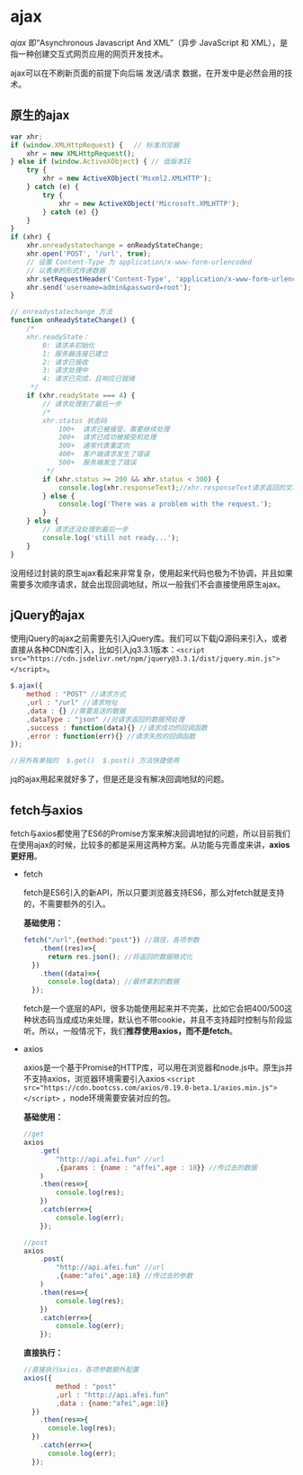 # ajax

*ajax* 即“Asynchronous Javascript And XML”（异步 JavaScript 和 XML），是指一种创建交互式网页应用的网页开发技术。

ajax可以在不刷新页面的前提下向后端 发送/请求 数据，在开发中是必然会用的技术。

## 原生的ajax

```js
var xhr;
if (window.XMLHttpRequest) {　 // 标准浏览器
    xhr = new XMLHttpRequest();
} else if (window.ActiveXObject) { // 低版本IE
    try {
        xhr = new ActiveXObject('Msxml2.XMLHTTP');
    } catch (e) {
        try {
            xhr = new ActiveXObject('Microsoft.XMLHTTP');
        } catch (e) {}
    }
}
if (xhr) {
    xhr.onreadystatechange = onReadyStateChange;
    xhr.open('POST', '/url', true);
    // 设置 Content-Type 为 application/x-www-form-urlencoded
    // 以表单的形式传递数据
    xhr.setRequestHeader('Content-Type', 'application/x-www-form-urlencoded');
    xhr.send('username=admin&password=root');
}

// onreadystatechange 方法
function onReadyStateChange() {
    /*
    xhr.readyState：
        0: 请求未初始化
        1: 服务器连接已建立
        2: 请求已接收
        3: 请求处理中
        4: 请求已完成，且响应已就绪
     */
    if (xhr.readyState === 4) {
        // 请求处理到了最后一步
        /*
        xhr.status 状态码
            100+  请求已被接受，需要继续处理
            200+  请求已成功被接受和处理
            300+  通常代表重定向
            400+  客户端请求发生了错误
            500+  服务端发生了错误
         */
        if (xhr.status >= 200 && xhr.status < 300) {
            console.log(xhr.responseText);//xhr.responseText请求返回的文本内容
        } else {
            console.log('There was a problem with the request.');
        }
    } else {
        // 请求还没处理到最后一步
        console.log('still not ready...');
    }
}
```

没用经过封装的原生ajax看起来非常复杂，使用起来代码也极为不协调，并且如果需要多次顺序请求，就会出现回调地狱，所以一般我们不会直接使用原生ajax。

## jQuery的ajax

使用jQuery的ajax之前需要先引入jQuery库。我们可以下载jQ源码来引入，或者直接从各种CDN库引入，比如引入jq3.3.1版本：`<script src="https://cdn.jsdelivr.net/npm/jquery@3.3.1/dist/jquery.min.js"></script>`。

```js
$.ajax({
    method : "POST" //请求方式
    ,url : "/url" //请求地址
    ,data : {} //需要发送的数据
    ,dataType : "json" //对请求返回的数据预处理
    ,success : function(data){} //请求成功的回调函数
    ,error : function(err){} //请求失败的回调函数
});

//另外有单独的  $.get()  $.post() 方法快捷使用
```

jq的ajax用起来就好多了，但是还是没有解决回调地狱的问题。

## fetch与axios

fetch与axios都使用了ES6的Promise方案来解决回调地狱的问题，所以目前我们在使用ajax的时候，比较多的都是采用这两种方案。从功能与完善度来讲，**axios更好用**。

- fetch

  fetch是ES6引入的新API，所以只要浏览器支持ES6，那么对fetch就是支持的，不需要额外的引入。

  **基础使用：**

  ```js
  fetch("/url",{method:"post"}) //路径，各项参数
      .then((res)=>{
      	return res.json(); //将返回的数据格式化
  	})
      .then((data)=>{
      	console.log(data); //最终拿到的数据
  	});
  ```

  fetch是一个底层的API，很多功能使用起来并不完美，比如它会把400/500这种状态码当成成功来处理，默认也不带cookie，并且不支持超时控制与阶段监听。所以，一般情况下，我们**推荐使用axios，而不是fetch**。

- axios

  axios是一个基于Promise的HTTP库，可以用在浏览器和node.js中。原生js并不支持axios，浏览器环境需要引入axios `<script src="https://cdn.bootcss.com/axios/0.19.0-beta.1/axios.min.js"></script>` ，node环境需要安装对应的包。

  **基础使用：**

  ```js
  //get
  axios
      .get(
          "http://api.afei.fun" //url
          ,{params : {name : "affei",age : 18}} //传过去的数据
      )
      .then(res=>{
          console.log(res);
      })
      .catch(err=>{
          console.log(err);
      });
  ```

  ```js
  //post
  axios
      .post(
          "http://api.afei.fun" //url
          ,{name:"afei",age:18} //传过去的参数
      )
      .then(res=>{
          console.log(res);
      })
      .catch(err=>{
          console.log(err);
      });
  ```

  **直接执行：**

  ```js
  //直接执行axios，各项参数额外配置
  axios({
          method : "post"
          ,url : "http://api.afei.fun"
          ,data : {name:"afei",age:18}
  	})
      .then(res=>{
      	console.log(res);
  	})
      .catch(err=>{
      	console.log(err);
  	});
  ```

  


